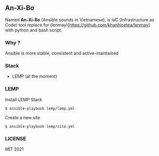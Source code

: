 ## An-Xi-Bo

Named **An-Xi-Bo** (Ansible sounds in Vietnamese), is IaC (Infrastructure as Code) tool replace for (lenmay)[https://github.com/khanhicetea/lenmay] with python and bash script.

### Why ?

Ansible is more stable, consistent and active-maintained

### Stack

- LEMP (at the moment)

### LEMP

Install LEMP Stack

```
$ ansible-playbook lemp/lemp.yml
```

Create a new site

```
$ ansible-playbook lemp/site.yml
```

### LICENSE

MIT 2021